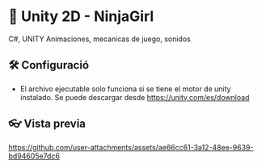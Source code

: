 # 🧠 Unity 2D - NinjaGirl

C#, UNITY
Animaciones, mecanicas de juego, sonidos


## 🛠️ Configuració

- El archivo ejecutable solo funciona si se tiene el motor de unity instalado. Se puede descargar desde https://unity.com/es/download


## 👓 Vista previa



https://github.com/user-attachments/assets/ae66cc61-3a12-48ee-9639-bd94605e7dc6

